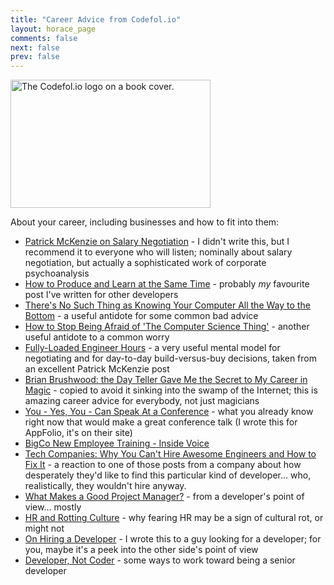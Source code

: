```yaml
---
title: "Career Advice from Codefol.io"
layout: horace_page
comments: false
next: false
prev: false
---
```


<img src="/images/codefolio_book_transparent_320_205.png#right" width="320" height="205" alt="The Codefol.io logo on a book cover."> </img>

About your career, including businesses and how to fit into them:

* [Patrick McKenzie on Salary Negotiation](https://www.kalzumeus.com/2012/01/23/salary-negotiation/) - I didn't write this, but I recommend it to everyone who will listen; nominally about salary negotiation, but actually a sophisticated work of corporate psychoanalysis
* [How to Produce and Learn at the Same Time](/posts/how-to-produce-and-learn-at-the-same-time/) - probably *my* favourite post I've written for other developers
* [There's No Such Thing as Knowing Your Computer All the Way to the Bottom](/posts/no-such-thing-as-knowing-coding-all-the-way-to-the-bottom/) - a useful antidote for some common bad advice
* [How to Stop Being Afraid of 'The Computer Science Thing'](/posts/the-computer-science-thing/) - another useful antidote to a common worry
* [Fully-Loaded Engineer Hours](/posts/fully-loaded-engineer-hours/) - a very useful mental model for negotiating and for day-to-day build-versus-buy decisions, taken from an excellent Patrick McKenzie post
* [Brian Brushwood: the Day Teller Gave Me the Secret to My Career in Magic](/posts/brian-brushwood-and-tellers-secret-to-a-career-in-magic/) - copied to avoid it sinking into the swamp of the Internet; this is amazing career advice for everybody, not just magicians
* [You - Yes, You - Can Speak At a Conference](http://engineering.appfolio.com/appfolio-engineering/2017/1/9/you-yes-you-can-speak-at-a-conference) - what you already know right now that would make a great conference talk (I wrote this for AppFolio, it's on their site)
* [BigCo New Employee Training - Inside Voice](/posts/BigCo-New-Employee-Training-Inside-Voice/)
* [Tech Companies: Why You Can't Hire Awesome Engineers and How to Fix It](/posts/tech-companies-why-you-cant-hire-engineers-and-how-to-fix/) - a reaction to one of those posts from a company about how desperately they'd like to find this particular kind of developer... who, realistically, they wouldn't hire anyway.
* [What Makes a Good Project Manager?](/posts/the-good-project-manager/) - from a developer's point of view... mostly
* [HR and Rotting Culture](/posts/hr-and-rotting-culture/) - why fearing HR may be a sign of cultural rot, or might not
* [On Hiring a Developer](/posts/On-Hiring-a-Developer/) - I wrote this to a guy looking for a developer; for you, maybe it's a peek into the other side's point of view
* [Developer, Not Coder](/posts/Developer-not-Coder/) - some ways to work toward being a senior developer
